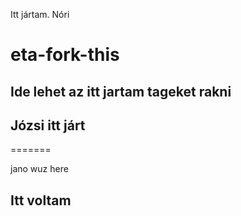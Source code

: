 Itt jártam. Nóri
# eta-fork-this

## Ide lehet az itt jartam tageket rakni

## Józsi itt járt
=======


jano wuz here
## Itt voltam


